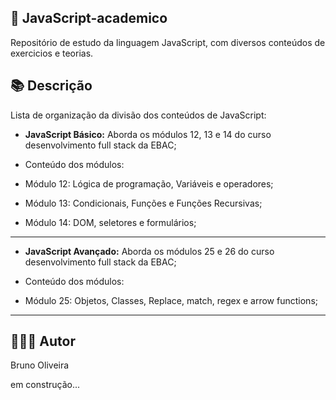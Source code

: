 ## 📝 JavaScript-academico
Repositório de estudo da linguagem JavaScript, com diversos conteúdos de exercicios e teorias.

## 📚 Descrição

Lista de organização da divisão dos conteúdos de JavaScript:

- **JavaScript Básico:** Aborda os módulos 12, 13 e 14 do curso desenvolvimento full stack da EBAC;
- Conteúdo dos módulos:

- Módulo 12: Lógica de programação, Variáveis e operadores;
- Módulo 13: Condicionais, Funções e Funções Recursivas;
- Módulo 14: DOM, seletores e formulários;
---

- **JavaScript Avançado:** Aborda os módulos 25 e 26 do curso desenvolvimento full stack da EBAC;
- Conteúdo dos módulos:

- Módulo 25: Objetos, Classes, Replace, match, regex e arrow functions;
---

## 🙋🏻‍♂️ Autor

Bruno Oliveira

em construção...
